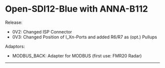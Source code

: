 # Open-SDI12-Blue with ANNA-B112
 
Release:
- 0V2: Changed ISP Connector
- 0V3: Changed Position of I_Xn-Ports and added R6/R7 as (opt.) Pullups

Adaptors:
- MODBUS_BACK: Adapter for MODBUS (first use: FMR20 Radar)

***
